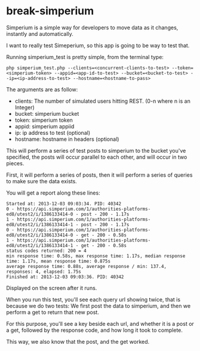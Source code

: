 break-simperium
==============

Simperium is a simple way for developers to move data as it changes, instantly and automatically. 

I want to really test Simeperium, so this app is going to be way to test that.

Running simperium_test is pretty simple, from the terminal type:

	php simperium_test.php --clients=<concurrent-clients-to-test> --token=<simperium-token> --appid=<app-id-to-test> --bucket=<bucket-to-test> --ip=<ip-address-to-test> --hostname=<hostname-to-pass> 	

The arguments are as follow:

- clients: The number of simulated users hitting REST. (0-n where n is an Integer)
- bucket: simperium bucket
- token: simperium token
- appid: simperium appiid
- ip: ip address to test (optional)	
- hostname: hostname in headers (optional)

This will perform a series of test posts to simperium to the bucket you've specified, the posts will occur parallel to each other, and will occur in two pieces.

First, it will perform a series of posts, then it will perform a series of queries to make sure the data exists.

You will get a report along these lines:

	Started at: 2013-12-03 09:03:34. PID: 40342
	0 - https://api.simperium.com/1/authorities-platforms-ed8/utest2/i/1386133414-0 - post - 200 - 1.17s
	1 - https://api.simperium.com/1/authorities-platforms-ed8/utest2/i/1386133414-1 - post - 200 - 1.17s
	0 - https://api.simperium.com/1/authorities-platforms-ed8/utest2/i/1386133414-0 - get - 200 - 0.58s
	1 - https://api.simperium.com/1/authorities-platforms-ed8/utest2/i/1386133414-1 - get - 200 - 0.58s
	status codes returned: 200 = 4
	min response time: 0.58s, max response time: 1.17s, median response time: 1.17s, mean response time: 0.875s
	average response time: 0.88s, average response / min: 137.4, responses: 4, elapsed: 1.75s
	Finished at: 2013-12-03 09:03:36. PID: 40342
	
Displayed on the screen after it runs.

When you run this test, you'll see each query url showing twice, that is because we do two tests: We first post the data to simperium, and then we perform a get to return that new post.

For this purpose, you'll see a key beside each url, and whether it is a post or a get, followed by the response code, and how long it took to complete.

This way, we also know that the post, and the get worked. 